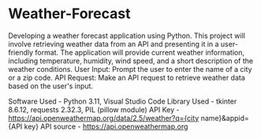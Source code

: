 # Weather-Forecast
Developing a weather forecast application using Python. This project will involve retrieving weather data from an API and presenting it in a user-friendly format. The application will provide current weather information, including temperature, humidity, wind speed, and a short description of the weather conditions.
User Input: Prompt the user to enter the name of a city or a zip code.
API Request: Make an API request to retrieve weather data based on the user's input.

Software Used - Python 3.11, Visual Studio Code
Library Used - tkinter 8.6.12, requests 2.32.3, PIL (pillow module)
API Key - https://api.openweathermap.org/data/2.5/weather?q={city name}&appid={API key}
API source - https://api.openweathermap.org

